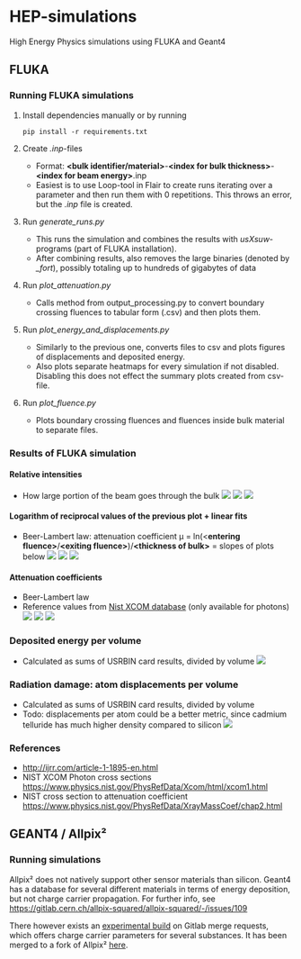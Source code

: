 # HEP-simulations
High Energy Physics simulations using FLUKA and Geant4

## FLUKA

### Running FLUKA simulations
1. Install dependencies manually or by running

       pip install -r requirements.txt
1. Create _.inp_-files
    * Format: __\<bulk identifier/material>__-__\<index for bulk thickness>__-__\<index for beam energy>__.inp
    * Easiest is to use Loop-tool in Flair to create runs iterating over a parameter and then run them with 0 repetitions. This throws an error, but the _.inp_ file is created.
1. Run _generate_runs.py_
    * This runs the simulation and combines the results with _usXsuw_-programs (part of FLUKA installation).
    * After combining results, also removes the large binaries (denoted by *_fort*), possibly totaling up to hundreds of gigabytes of data
1. Run _plot_attenuation.py_
    * Calls method from output_processing.py to convert boundary crossing fluences to tabular form (.csv) and then plots them.
1. Run _plot_energy_and_displacements.py_
   * Similarly to the previous one, converts files to csv and plots figures of displacements and deposited energy.
   * Also plots separate heatmaps for every simulation if not disabled. Disabling this does not effect the summary plots created from csv-file.
1. Run _plot_fluence.py_
   * Plots boundary crossing fluences and fluences inside bulk material to separate files.

### Results of FLUKA simulation
#### Relative intensities
* How large portion of the beam goes through the bulk
![](pics/fluence_Silicon.png)
![](pics/fluence_CdTe&#32;(photon&#32;beam).png)
![](pics/fluence_CdTe&#32;(neutron&#32;beam).png)

#### Logarithm of reciprocal values of the previous plot + linear fits
* Beer-Lambert law: attenuation coefficient µ = ln(\<**entering fluence>**/**\<exiting fluence>**)/**\<thickness of bulk>** = slopes of plots below
![](pics/attenuation_Silicon.png)
![](pics/attenuation_CdTe&#32;(photon&#32;beam).png)
![](pics/attenuation_CdTe&#32;(neutron&#32;beam).png)

#### Attenuation coefficients
* Beer-Lambert law
* Reference values from [Nist XCOM database](https://www.physics.nist.gov/PhysRefData/Xcom/html/xcom1.html) (only available for photons)
![](pics/attenuationcoef_Silicon.png)
![](pics/attenuationcoef_CdTe&#32;(photon&#32;beam).png)
![](pics/attenuationcoef_CdTe&#32;(neutron&#32;beam).png)

### Deposited energy per volume
* Calculated as sums of USRBIN card results, divided by volume
![](pics/deposited_energies.png)

### Radiation damage: atom displacements per volume
* Calculated as sums of USRBIN card results, divided by volume
* Todo: displacements per atom could be a better metric, since cadmium telluride has much higher density compared to silicon
![](pics/displacements.png)

### References
* http://ijrr.com/article-1-1895-en.html
* NIST XCOM Photon cross sections https://www.physics.nist.gov/PhysRefData/Xcom/html/xcom1.html
* NIST cross section to attenuation coefficient https://www.physics.nist.gov/PhysRefData/XrayMassCoef/chap2.html

## GEANT4 / Allpix²

### Running simulations
Allpix² does not natively support other sensor materials than silicon. Geant4 has a database for several different materials in terms of energy deposition, but not charge carrier propagation. For further info, see https://gitlab.cern.ch/allpix-squared/allpix-squared/-/issues/109

There however exists an [experimental build](https://gitlab.cern.ch/allpix-squared/allpix-squared/-/merge_requests/165) on Gitlab merge requests,
which offers charge carrier parameters for several substances. It has been merged to a fork of Allpix² [here](https://github.com/saarioka/allpix-squared/tree/detector_material). 
